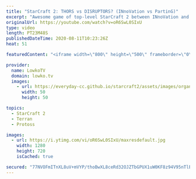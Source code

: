 ```yaml
---
title: "StarCraft 2: THORS vs DISRUPTORS? (INnoVation vs PartinG)"
excerpt: "Awesome game of top-level StarCraft 2 between INnoVation and PartinG. In this game of top level Terran versus Protoss both players have to constantly micro to get the most out of their StarCraft 2 units.  Get more videos & support my work: http://www.patreon.com/lowkotv  My second channel: http://lowko.tv/morelowko"
originalUrl: https://youtube.com/watch?v=oR6SwL0SIxU
type: video
length: PT23M48S
publishedDateTime: 2020-08-11T10:23:26Z
heat: 51

featuredContent: "<iframe width=\"800\" height=\"500\" frameborder=\"0\" src=\"https://www.youtube.com/embed/oR6SwL0SIxU\" allow=\"accelerometer; autoplay; encrypted-media; gyroscope; picture-in-picture\" allowfullscreen></iframe>"

provider:
  name: LowkoTV
  domain: lowko.tv
  images:
    - url: https://everyday-cc.github.io/starcraft2/assets/images/organizations/lowko.tv-50x50.jpg
      width: 50
      height: 50

topics:
  - StarCraft 2
  - Terran
  - Protoss

images:
  - url: https://i.ytimg.com/vi/oR6SwL0SIxU/maxresdefault.jpg
    width: 1280
    height: 720
    isCached: true

secured: "77NVOFmITnXL8uV+mVYP/thoBwXL8ceRd32OJZTbGPUX1uW0KF8z94V95nTlEOIdMu2BFPj1AHzQOycqbXD75smXq+m0TwLhDkUYW0bv5+IcePd0mSY1RviYD0W0BXunkDbDiohRrIl4d9pEc5YEEeHEq/EOt4Q6a3t9gwhB4SgdOi1mphAnq6icJnlZNvb8bUAUruaoPziMn/Lx5RbvyeL1YyyZmVQqVU3N9VMIxQCrQ4rGSk9R339SM/s6jGYjcUTYCHPcq0GFRaSklYBmgzAeXI5f57NMgae/2Isli9UNsmkPBAXIQ/qUfJUhWwYrQgeglLobMh6p9wzV9kOgspfl6pBljIJ4LsAWej6ipypI7PtWo9vwO6S7rzPOWVIpaLso1WXudFIxzQnnivV0nBHtWCfm1sxlwojPwCnU8bc=;M34R2hFCfm5PuLupVqIWRA=="
---
```


